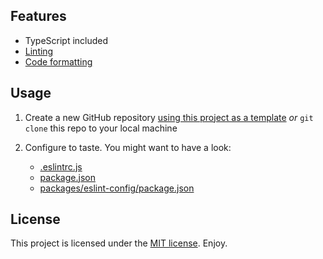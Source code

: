 ## Features

- TypeScript included
- [Linting](https://eslint.org/)
- [Code formatting](https://prettier.io/docs/en/index.html)

## Usage

1. Create a new GitHub repository [using this project as a template](https://github.com/marcodsl/yarn-workspaces-typescript-template/generate) _or_ `git clone` this repo to your local machine

2. Configure to taste. You might want to have a look:
   - [.eslintrc.js](.eslintrc.js)
   - [package.json](package.json)
   - [packages/eslint-config/package.json](packages/eslint-config/package.json)

## License

This project is licensed under the [MIT license](LICENSE.md). Enjoy.
